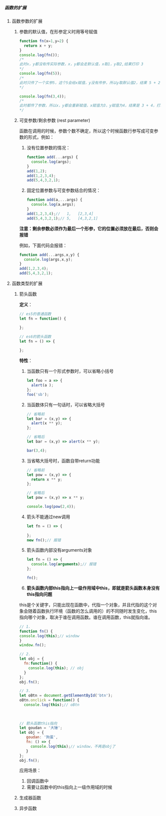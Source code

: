 ##### 函数的扩展

1. 函数参数的扩展

   1. 参数的默认值，在形参定义时用等号赋值

      ```js
      function fn(x=1,y=2) {
        return x + y;
      }
      console.log(fn()); 
      /*		
      此时x，y都没有传实际参数，x，y都会走默认值，x取1，y取2,结果打印 3
      */
      console.log(fn(5)); 
      /*		
      此时只传了一个实参5，这个5会给x赋值，y没有传参，所以y取默认值2，结果 5 + 2 ，打印7
      */
      
      console.log(fn(3,4)); 
      /*		
      此时都传了参数，所以x，y都会重新赋值，x赋值为3，y赋值为4，结果是 3 + 4，打印7
      */
      ```

   2. 可变参数/剩余参数  (rest parameter)

      函数在调用的时候，参数个数不确定，所以这个时候函数行参写成可变参数的形式，例如：

      

      

      1. 没有位置参数的情况：

         ```js
         function add(...args) {
           console.log(args);
         }
         add(1,2);
         add(1,2,3,4);
         add(5,4,3,2,1);
         ```

         

      2. 固定位置参数与可变参数结合的情况：

         ```js
         function add(a,...args) {
           console.log(a,args);
         }
         add(1,2,3,4);//   1,   [2,3,4]
         add(5,4,3,2,1);// 5,   [4,3,2,1]
         ```

         

      **注意：剩余参数必须作为最后一个形参，它的位置必须放在最后，否则会报错**

      例如，下面代码会报错：
      
      ```js
      function add(...args,x,y) {
        console.log(args,x,y);
      }
      add(1,2,3,4);
      add(5,4,3,2,1);
      ```

1. 函数类型的扩展

   1. 箭头函数

      **定义**：

      ```js
      // es5的普通函数
      let fn = function() {
      
      };
      
      // es6的箭头函数
      let fn = () => {
        
      };
      ```

      **特性**：

      1. 当函数只有一个形式参数时，可以省略小括号

         ```js
         let foo = a => {
           alert(a );
         };
         foo('sb');
         
         ```

      2. 当函数体只有一句话时，可以省略大括号

         ```js
         // 省略前
         let bar = (x,y) => {
           alert(x ** y);
         };
         
         // 省略后
         let bar = (x,y) => alert(x ** y);
         
         bar(3,4);
         ```

      3. 当省略大括号时，函数自带return功能

         ```js
         // 省略前
         let pow = (x,y) => {
           return x ** y;
         };
         
         // 省略后
         let pow = (x,y) => x ** y;
         
         console.log(pow(2,4));
         
         ```

      4. 箭头不能通过new调用

         ```js
         let fn = () => {
         			
         };
         new fn();// 报错
         ```

      5. 箭头函数内部没有arguments对象

         ```js
         let fn = () => {
           console.log(arguments);// 报错 
         };
         
         fn();
         ```

      6. **箭头函数内部this指向上一级作用域中this，即就是箭头函数本身没有this指向问题**

         
      
        this是个关键字，只能出现在函数中，代指一个对象，并且代指的这个对象会随着函数执行环境（函数的怎么调用的）的不同随时发生变化，this指向哪个对象，取决于谁在调用函数。谁在调用函数，this就指向谁。
      
        ```js
       // 1.
        function fn() {
       console.log(this);// window
        }
       window.fn();
        
        // 2.
        let obj = {
          fn:function() {
            console.log(this); // obj
          }
        };
        obj.fn();
        
        // 3.
        let oBtn = document.getElementById('btn');
        oBtn.onclick = function() {
          console.log(this);// oBtn  
          
          
          
        // 箭头函数this指向 
        let goudan = '大锤';
        let obj = {
           goudan: '狗蛋',
           fn: () => {
             console.log(this);// window，不再是obj了
           }
        };
        obj.fn();
        ```
      
      应用场景：
      
      1. 回调函数中
      2. 需要让函数中的this指向上一级作用域的时候
   
   
   
   1. 生成器函数
   
       
   
   2. 异步函数















































